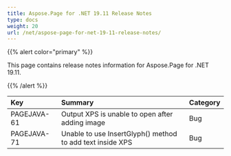 ```yaml
---
title: Aspose.Page for .NET 19.11 Release Notes
type: docs
weight: 20
url: /net/aspose-page-for-net-19-11-release-notes/
---
```


{{% alert color="primary" %}} 

This page contains release notes information for Aspose.Page for .NET 19.11.

{{% /alert %}} 

|**Key**|**Summary**|**Category**|
| :- | :- | :- |
|PAGEJAVA-61|Output XPS is unable to open after adding image|Bug|
|PAGEJAVA-71|Unable to use InsertGlyph() method to add text inside XPS|Bug|

